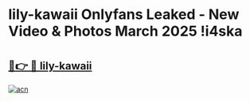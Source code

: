 # lily-kawaii Onlyfans Leaked - New Video & Photos March 2025 !i4ska

# <h2><a href="https://vyoxlq.iuczelnia.edu.pl?title=lily-kawaii&ref=i4ska">🔗👉 🔴 lily-kawaii</a></h2>

[![acn](https://github.com/user-attachments/assets/0f9c940e-d8b0-45ae-aac7-cd30a18b3e1c)](https://vyoxlq.iuczelnia.edu.pl?title=lily-kawaii&ref=i4ska)

